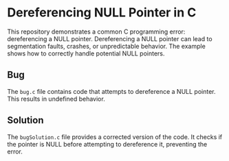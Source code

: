 # Dereferencing NULL Pointer in C

This repository demonstrates a common C programming error: dereferencing a NULL pointer.  Dereferencing a NULL pointer can lead to segmentation faults, crashes, or unpredictable behavior.  The example shows how to correctly handle potential NULL pointers.

## Bug

The `bug.c` file contains code that attempts to dereference a NULL pointer. This results in undefined behavior.

## Solution

The `bugSolution.c` file provides a corrected version of the code.  It checks if the pointer is NULL before attempting to dereference it, preventing the error.